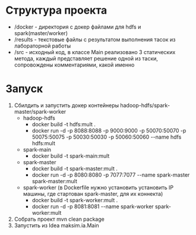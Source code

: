 # Структура проекта
- /docker - директория с докер файлами для hdfs и spark(master/worker)
- /results - текстовые файлы с результатом выполнения тасок из лабораторной работы
- /src - исходный код, в классе Main реализовано 3 статических метода, каждый представляет
решение одной из таски, сопровождены комментариями, какой именно

# Запуск
1. Сбилдить и запустить докер контейнеры hadoop-hdfs/spark-master/spark-worker
    - hadoop-hdfs
        - 	docker build -t hdfs:mult .
        - 	docker run -d -p 8088:8088 -p 9000:9000 -p 50070:50070 -p 50075:50075 -p 50030:50030 -p 50060:50060 --name hdfs hdfs:mult
    - spark-main
        - docker build -t spark-main:mult
    - spark-master
        - docker build -t spark-master:mult .
        - docker run -d -p 8080:8080 -p 7077:7077 --name spark-master spark-master:mult
    - spark-worker (в Dockerfile нужно установить установить IP машины, где стартован spark-master, для их коннекта)
        - docker build -t spark-worker:mult .
        - docker run -d -p 8081:8081 --name spark-worker spark-worker:mult
2. Собрать проект mvn clean package
3. Запустить из Idea maksim.ia.Main
